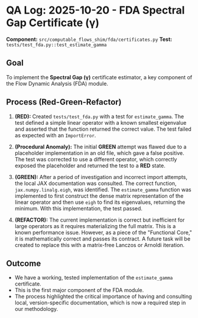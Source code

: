 # QA Log: 2025-10-20 - FDA Spectral Gap Certificate (γ)

**Component:** `src/computable_flows_shim/fda/certificates.py`
**Test:** `tests/test_fda.py::test_estimate_gamma`

## Goal
To implement the **Spectral Gap (γ)** certificate estimator, a key component of the Flow Dynamic Analysis (FDA) module.

## Process (Red-Green-Refactor)

1.  **(RED):** Created `tests/test_fda.py` with a test for `estimate_gamma`. The test defined a simple linear operator with a known smallest eigenvalue and asserted that the function returned the correct value. The test failed as expected with an `ImportError`.

2.  **(Procedural Anomaly):** The initial **GREEN** attempt was flawed due to a placeholder implementation in an old file, which gave a false positive. The test was corrected to use a different operator, which correctly exposed the placeholder and returned the test to a **RED** state.

3.  **(GREEN):** After a period of investigation and incorrect import attempts, the local JAX documentation was consulted. The correct function, `jax.numpy.linalg.eigh`, was identified. The `estimate_gamma` function was implemented to first construct the dense matrix representation of the linear operator and then use `eigh` to find its eigenvalues, returning the minimum. With this implementation, the test passed.

4.  **(REFACTOR):** The current implementation is correct but inefficient for large operators as it requires materializing the full matrix. This is a known performance issue. However, as a piece of the "Functional Core," it is mathematically correct and passes its contract. A future task will be created to replace this with a matrix-free Lanczos or Arnoldi iteration.

## Outcome
- We have a working, tested implementation of the `estimate_gamma` certificate.
- This is the first major component of the FDA module.
- The process highlighted the critical importance of having and consulting local, version-specific documentation, which is now a required step in our methodology.
